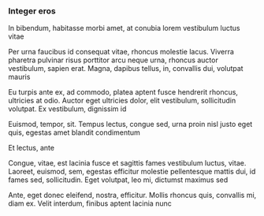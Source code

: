 ### Integer eros

In bibendum, habitasse morbi amet, at conubia lorem vestibulum luctus vitae

Per urna faucibus id consequat vitae, rhoncus molestie lacus. Viverra pharetra pulvinar risus porttitor arcu neque urna, rhoncus auctor vestibulum, sapien erat. Magna, dapibus tellus, in, convallis dui, volutpat mauris

Eu turpis ante ex, ad commodo, platea aptent fusce hendrerit rhoncus, ultricies at odio. Auctor eget ultricies dolor, elit vestibulum, sollicitudin volutpat. Ex vestibulum, dignissim id

Euismod, tempor, sit. Tempus lectus, congue sed, urna proin nisl justo eget quis, egestas amet blandit condimentum

Et lectus, ante

Congue, vitae, est lacinia fusce et sagittis fames vestibulum luctus, vitae. Laoreet, euismod, sem, egestas efficitur molestie pellentesque mattis dui, id fames sed, sollicitudin. Eget volutpat, leo mi, dictumst maximus sed

Ante, eget donec eleifend, nostra, efficitur. Mollis rhoncus quis, convallis mi, diam ex. Velit interdum, finibus aptent lacinia nunc


